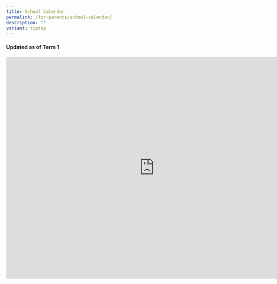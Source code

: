 ```yaml
---
title: School Calendar
permalink: /for-parents/school-calendar/
description: ""
variant: tiptap
---
```

<p></p>
<h4>Updated as of Term 1</h4>
<div class="iframe-wrapper">
<iframe style="border: 0" height="600" width="800" allowfullscreen="true" frameborder="0" src="https://calendar.google.com/calendar/embed?src=yzpsta%40gmail.com&amp;ctz=Asia%2FSingapore"></iframe>
</div>
<p></p>